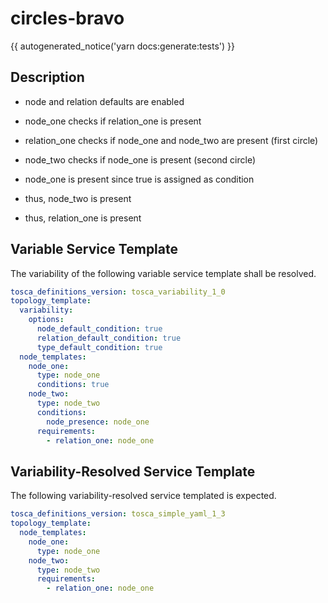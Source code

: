# circles-bravo

{{ autogenerated_notice('yarn docs:generate:tests') }}

## Description

- node and relation defaults are enabled

- node_one checks if relation_one is present 
- relation_one checks if node_one and node_two are present (first circle)
- node_two checks if node_one is present (second circle)

- node_one is present since true is assigned as condition
- thus, node_two is present
- thus, relation_one is present


## Variable Service Template

The variability of the following variable service template shall be resolved.

```yaml linenums="1"
tosca_definitions_version: tosca_variability_1_0
topology_template:
  variability:
    options:
      node_default_condition: true
      relation_default_condition: true
      type_default_condition: true
  node_templates:
    node_one:
      type: node_one
      conditions: true
    node_two:
      type: node_two
      conditions:
        node_presence: node_one
      requirements:
        - relation_one: node_one
```



## Variability-Resolved Service Template

The following variability-resolved service templated is expected.

```yaml linenums="1"
tosca_definitions_version: tosca_simple_yaml_1_3
topology_template:
  node_templates:
    node_one:
      type: node_one
    node_two:
      type: node_two
      requirements:
        - relation_one: node_one
```

